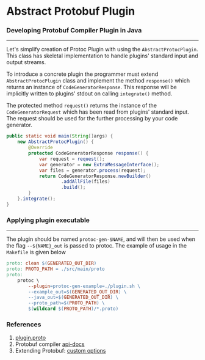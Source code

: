 # Abstract Protobuf Plugin

### Developing Protobuf Compiler Plugin in Java

---

Let's simplify creation of Protoc Plugin with using the
`AbstractProtocPlugin`. This class has skeletal implementation to handle
plugins' standard input and output streams.

To introduce a concrete plugin the programmer must extend `AbstractProtocPlugin`
class and implement the method `response()` which returns an instance of 
`CodeGeneratorResponse`. This response will be implicitly written to plugins'
stdout on calling `integrate()` method.

The protected method `request()` returns the instance of the 
`CodeGeneratorRequest` which has been read from plugins' standard input.
The request should be used for the further processing by your code generator.

``` Java
public static void main(String[]args) {
    new AbstractProtocPlugin() {
        @Override
        protected CodeGeneratorResponse response() {
            var request = request();
            var generator = new ExtraMessageInterface();
            var files = generator.process(request);
            return CodeGeneratorResponse.newBuilder()
                    .addAllFile(files)
                    .build();
        }
    }.integrate();
}
```

### Applying plugin executable

---

The plugin should be named `protoc-gen-$NAME`, and will then be used when the
flag `--${NAME}_out` is passed to protoc. The example of usage in the
`Makefile` is given below

~~~ Makefile
proto: clean $(GENERATED_OUT_DIR)
proto: PROTO_PATH = ./src/main/proto
proto:
    protoc \
        --plugin=protoc-gen-example=./plugin.sh \
        --example_out=$(GENERATED_OUT_DIR) \
        --java_out=$(GENERATED_OUT_DIR) \
        --proto_path=$(PROTO_PATH) \
        $(wildcard $(PROTO_PATH)/*.proto)
~~~

### References

1. [plugin.proto](https://github.com/protocolbuffers/protobuf/blob/main/src/google/protobuf/compiler/plugin.proto)
2. Protobuf compiler [api-docs](https://protobuf.dev/reference/java/api-docs/com/google/protobuf/compiler/package-summary.html)
3. Extending Protobuf: [custom options](https://giorgio.azzinna.ro/2017/07/extending-protobuf-custom-options/)
